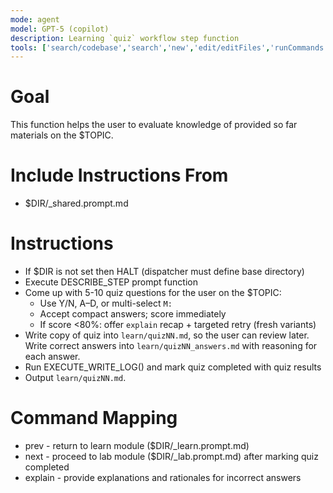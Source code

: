 ```yaml
---
mode: agent
model: GPT-5 (copilot)
description: Learning `quiz` workflow step function
tools: ['search/codebase','search','new','edit/editFiles','runCommands','runTasks','problems','changes','vscodeAPI','openSimpleBrowser','fetch','githubRepo','extensions']
---
```

<!-- Conforms to LPP_SPEC v1.0.1 (.github/prompts/LPP_SPEC.md) -->

# Goal
This function helps the user to evaluate knowledge of provided so far materials on the $TOPIC. 

# Include Instructions From
- $DIR/_shared.prompt.md

# Instructions
- If $DIR is not set then HALT (dispatcher must define base directory)
- Execute DESCRIBE_STEP prompt function
- Come up with 5-10 quiz questions for the user on the $TOPIC:
    - Use Y/N, A–D, or multi-select `M:`
    - Accept compact answers; score immediately
    - If score <80%: offer `explain` recap + targeted retry (fresh variants)  
- Write copy of quiz into `learn/quizNN.md`, so the user can review later. Write correct answers into `learn/quizNN_answers.md` with reasoning for each answer.
- Run EXECUTE_WRITE_LOG() and mark quiz completed with quiz results
- Output `learn/quizNN.md`.

# Command Mapping
- prev - return to learn module ($DIR/_learn.prompt.md)
- next - proceed to lab module ($DIR/_lab.prompt.md) after marking quiz completed
- explain - provide explanations and rationales for incorrect answers